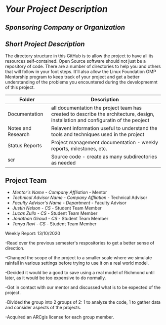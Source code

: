 # *Your Project Description*
## *Sponsoring Company or Organization*
## *Short Project Description*
The directory structure in this GitHub is to allow the project to have all its resources self-contained.
Open Source software should not just be a repository of code.  There are a number of directories to help you and others that will 
follow in your foot steps.  It'll also allow the Linux Foundation OMP Mentorship program to keep track of your project and get
a better understanding of the problems you encountered during the developmemnt of this project.

| Folder | Description |
|---|---|
| Documentation |  all documentation the project team has created to describe the architecture, design, installation and configuratin of the peoject |
| Notes and Research | Relavent information useful to understand the tools and techniques used in the project |
| Status Reports | Project management documentation - weekly reports, milestones, etc. |
| scr | Source code - create as many subdirectories as needed |

## Project Team
- *Mentor's Name*  - *Company Affliation* - Mentor
- *Technical Advisor Name* - *Company Affliation* - Technical Advisor
- *Faculty Advisor's Name* - *Department* - Faculty Advisor
- *Justin Nelson* - *CS* - Student Team Member
- *Lucas Zullo* - *CS* - Student Team Member
- *Jonathan Giraud* - *CS* - Student Team Member
- *Tanya Ravi* - *CS* - Student Team Member


Weekly Report:
13/10/2020

-Read over the previous semester's respositories to get a better sense of direction.

-Changed the scope of the project to a smaller scale where we simulate rainfall in various settings before trying to use it on a real world model.

-Decided it would be a good to save using a real model of Richmond until later, as it would be too expensive to do normally.

-Got in contact with our mentor and discussed what is to be expected of the project.

-Divided the group into 2 groups of 2: 1 to analyze the code, 1 to gather data and consider aspects of the projects.

-Acquired an ARCgis license for each group member.
